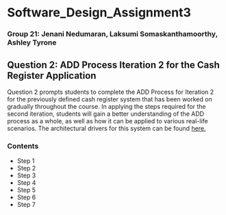 # Software_Design_Assignment3
### Group 21: Jenani Nedumaran, Laksumi Somaskanthamoorthy, Ashley Tyrone

## Question 2: ADD Process Iteration 2 for the Cash Register Application

Question 2 prompts students to complete the ADD Process for Iteration 2 for the previously defined cash register system that has been worked on gradually throughout the course. In applying the steps required for the second iteration, students will gain a better understanding of the ADD process as a whole, as well as how it can be applied to various real-life scenarios. The architectural drivers for this system can be found [here.](https://github.com/Jenani-N/Architectural-Patterns-and-Design-Drivers)


### Contents
- Step 1
- Step 2
- Step 3
- Step 4
- Step 5
- Step 6
- Step 7
